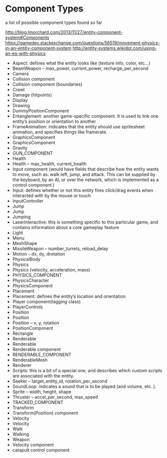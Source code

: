 # Component Types
a list of possible component types found so far

http://blog.lmorchard.com/2013/11/27/entity-component-system#Components
https://gamedev.stackexchange.com/questions/56519/movement-physics-in-an-entity-component-system
http://entity-systems.wikidot.com/using-an-es-with-physics

* Aspect: defines what the entity looks like (texture info, color, etc…)
* BeamWeapon – max_power, current_power, recharge_per_second
* Camera
* Collision component
* Collision component (boundaries)
* Crawl
* Damage (hitpoints)
* Display
* Drawing
* DummyPositionComponent
* Entanglement: another game-specific component. It is used to link one entity’s position or orientation to another
* FrameAnimation: indicates that the entity should use spritesheet animation, and specifies things like framerate.
* GraphicsComponent
* GraphicsComponent
* Gravity
* GUN_COMPONENT
* Health
* Health – max_health, current_health
* Input component (would have fields that describe how the entity wants to move, such as: walk left, jump, and attack. This can be supplied by the keyboard, by an AI, or over the network, which is implemented as a control component.)
* Input: defines whether or not this entity fires click/drag events when interacted with by the mouse or touch
* InputController
* Jump
* Jump
* Jumping
* LaserInteractive: this is something specific to this particular game, and contains information about a core gameplay feature
* Light
* Menu
* MeshShape
* MissileWeapon – number_turrets, reload_delay
* Motion – dx, dy, drotation
* PhysicalBody
* Physics
* Physics (velocity, acceleration, mass)
* PHYSICS_COMPONENT
* PhysicsCharacter
* PhysicsComponent
* Placement
* Placement: defines the entity’s location and orientation
* Player component(tagging class)
* PlayerControls
* Position
* Position
* Position – x, y, rotation
* PositionComponent
* Rectangle
* Renderable
* Renderable
* Renderable component
* RENDERABLE_COMPONENT
* RenderableMesh
* Renderer
* Scripts: this is a bit of a special one, and describes which custom scripts are associated with the entity.
* Seeker – target_entity_id, rotation_per_second
* SoundLoop: indicates a sound that is to be played (and volume, etc..).
* Sprite – width, height, shape
* Thruster – accel_per_second, max_speed
* TRACKED_COMPONENT
* Transform
* Transform(Position) component
* Velocity
* Velocity
* Walk
* Walking
* Weapon
* Velocity component
* catapult control component